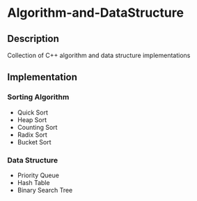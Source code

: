 # Algorithm-and-DataStructure

## Description
Collection of C++ algorithm and data structure implementations

## Implementation

### Sorting Algorithm
* Quick Sort
* Heap Sort
* Counting Sort
* Radix Sort
* Bucket Sort
### Data Structure
* Priority Queue
* Hash Table
* Binary Search Tree